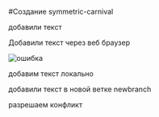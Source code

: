 #Создание symmetric-carnival

добавили текст

Добавили текст через веб браузер

![ошибка](https://github.com/Aleksey2884/symmetric-carnival/assets/167132579/5e71b265-aaf2-49ba-986f-fb7393903d99)


добавим текст локально

добавили текст в новой ветке newbranch

разрешаем конфликт
